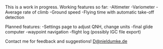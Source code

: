 This is a work in progress. Working features so far:
-Altimeter
-Variometer
-Average rate of climb
-Ground speed
-Flying time with automatic take-off detection

Planned features:
-Settings page to adjust QNH, change units 
-final glide computer
-waypoint navigation
-flight log (possibly IGC file export)

Contact me for feedback and suggestions!
D@nieldumke.de

